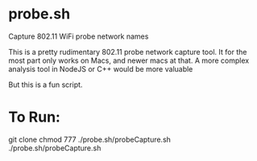 # probe.sh
Capture 802.11 WiFi probe network names

This is a pretty rudimentary 802.11 probe network capture tool. It for the most part only works on Macs, and newer macs at that.
A more complex analysis tool in NodeJS or C++ would be more valuable

But this is a fun script.

# To Run:
git clone 
chmod 777 ./probe.sh/probeCapture.sh
./probe.sh/probeCapture.sh
